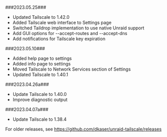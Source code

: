 ###2023.05.25###
- Updated Tailscale to 1.42.0
- Added Tailscale web interface to Settings page
- Switched Taildrop implementation to use native Unraid support
- Add GUI options for --accept-routes and --accept-dns
- Add notifications for Tailscale key expiration

###2023.05.10###
- Added help page to settings
- Added info page to settings
- Moved Tailscale to Network Services section of Settings
- Updated Tailscale to 1.40.1

###2023.04.26a###
- Update Tailscale to 1.40.0
- Improve diagnostic output

###2023.04.07a###
- Update Tailscale to 1.38.4

For older releases, see https://github.com/dkaser/unraid-tailscale/releases